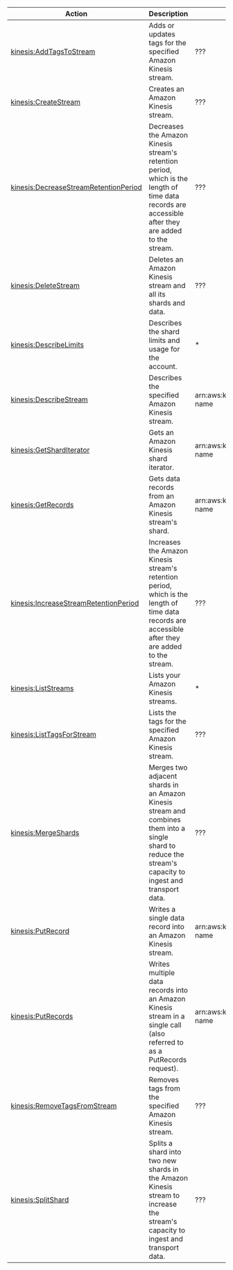 | Action | Description | Resource | Condition |
| --- | --- | --- | --- |
| [kinesis:AddTagsToStream](http://docs.aws.amazon.com/kinesis/latest/APIReference/API_AddTagsToStream.html) | Adds or updates tags for the specified Amazon Kinesis stream. | ??? | - |
| [kinesis:CreateStream](http://docs.aws.amazon.com/kinesis/latest/APIReference/API_CreateStream.html) | Creates an Amazon Kinesis stream. | ??? | - |
| [kinesis:DecreaseStreamRetentionPeriod](http://docs.aws.amazon.com/kinesis/latest/APIReference/API_DecreaseStreamRetentionPeriod.html) | Decreases the Amazon Kinesis stream's retention period, which is the length of time data records are accessible after they are added to the stream. | ??? | - |
| [kinesis:DeleteStream](http://docs.aws.amazon.com/kinesis/latest/APIReference/API_DeleteStream.html) | Deletes an Amazon Kinesis stream and all its shards and data. | ??? | - |
| [kinesis:DescribeLimits](http://docs.aws.amazon.com/kinesis/latest/APIReference/API_DescribeLimits.html) | Describes the shard limits and usage for the account. | * | - |
| [kinesis:DescribeStream](http://docs.aws.amazon.com/kinesis/latest/APIReference/API_DescribeStream.html) | Describes the specified Amazon Kinesis stream. | arn:aws:kinesis:$region:$account:stream/$stream-name | - |
| [kinesis:GetShardIterator](http://docs.aws.amazon.com/kinesis/latest/APIReference/API_GetShardIterator.html) | Gets an Amazon Kinesis shard iterator. | arn:aws:kinesis:$region:$account:stream/$stream-name | - |
| [kinesis:GetRecords](http://docs.aws.amazon.com/kinesis/latest/APIReference/API_GetRecords.html) | Gets data records from an Amazon Kinesis stream's shard. | arn:aws:kinesis:$region:$account:stream/$stream-name | - |
| [kinesis:IncreaseStreamRetentionPeriod](http://docs.aws.amazon.com/kinesis/latest/APIReference/API_IncreaseStreamRetentionPeriod.html) | Increases the Amazon Kinesis stream's retention period, which is the length of time data records are accessible after they are added to the stream. | ??? | - |
| [kinesis:ListStreams](http://docs.aws.amazon.com/kinesis/latest/APIReference/API_ListStreams.html) | Lists your Amazon Kinesis streams. | * | - |
| [kinesis:ListTagsForStream](http://docs.aws.amazon.com/kinesis/latest/APIReference/API_ListTagsForStream.html) | Lists the tags for the specified Amazon Kinesis stream. | ??? | - |
| [kinesis:MergeShards](http://docs.aws.amazon.com/kinesis/latest/APIReference/API_MergeShards.html) | Merges two adjacent shards in an Amazon Kinesis stream and combines them into a single shard to reduce the stream's capacity to ingest and transport data. | ??? | - |
| [kinesis:PutRecord](http://docs.aws.amazon.com/kinesis/latest/APIReference/API_PutRecord.html) | Writes a single data record into an Amazon Kinesis stream. | arn:aws:kinesis:$region:$account:stream/$stream-name | - |
| [kinesis:PutRecords](http://docs.aws.amazon.com/kinesis/latest/APIReference/API_PutRecords.html) | Writes multiple data records into an Amazon Kinesis stream in a single call (also referred to as a PutRecords request). | arn:aws:kinesis:$region:$account:stream/$stream-name | - |
| [kinesis:RemoveTagsFromStream](http://docs.aws.amazon.com/kinesis/latest/APIReference/API_RemoveTagsFromStream.html) | Removes tags from the specified Amazon Kinesis stream. | ??? | - |
| [kinesis:SplitShard](http://docs.aws.amazon.com/kinesis/latest/APIReference/API_SplitShard.html) | Splits a shard into two new shards in the Amazon Kinesis stream to increase the stream's capacity to ingest and transport data. | ??? | - |
